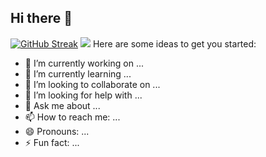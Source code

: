 ## Hi there 👋
[![GitHub Streak](https://streak-stats.demolab.com?user=LongIT2007)](https://git.io/streak-stats)
![](http://github-profile-summary-cards.vercel.app/api/cards/productive-time?username=LongIT2007&theme=aura_dark&utcOffset=8)
Here are some ideas to get you started:

- 🔭 I’m currently working on ...
- 🌱 I’m currently learning ...
- 👯 I’m looking to collaborate on ...
- 🤔 I’m looking for help with ...
- 💬 Ask me about ...
- 📫 How to reach me: ...
- 😄 Pronouns: ...
- ⚡ Fun fact: ...
